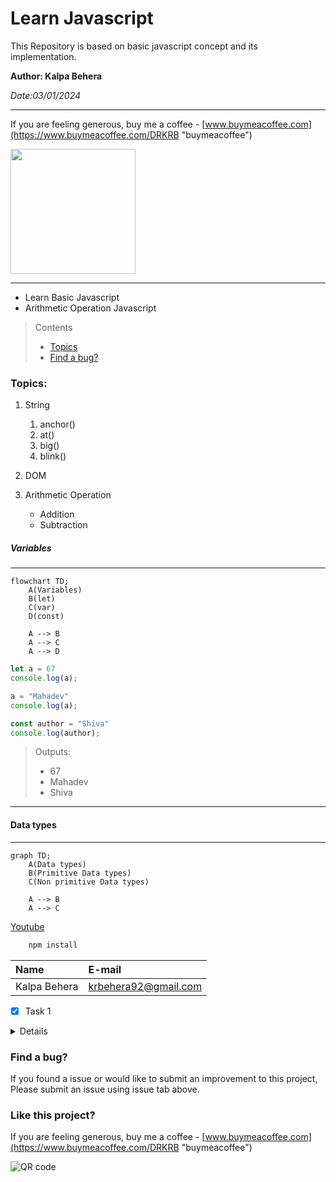 <!-- Heading -->
# Learn Javascript

<!-- Inline Code Block -->
<p> This Repository is based on basic javascript concept and its implementation.  </p>

<!-- Strong -->
**Author: Kalpa Behera**

<!-- Italics -->
*Date:03/01/2024*

<!-- Horizontal Rule -->

---

If you are feeling generous, buy me a coffee - [www.buymeacoffee.com](https://www.buymeacoffee.com/DRKRB "buymeacoffee")


[<img src="https://github.com/Kalpa-Ranjan/LearnJavascript/blob/main/QR%20buymeacoffee.png" width="200" height="200" />](https://www.buymeacoffee.com/drkrb)

---
* Learn Basic Javascript
* Arithmetic Operation Javascript



<!-- Blockquote -->

> Contents
> - [Topics](#topics)
> - [Find a bug?](#find-a-bug)

### Topics: 

<!-- OL-->
1. String
    1. anchor()
    2. at()
    3. big()
    4. blink()
    


1. DOM
1. Arithmetic Operation
    * Addition
    * Subtraction

<!-- UL -->

<!-- Start of Variables -->
##### Variables
---

```mermaid
flowchart TD;
    A(Variables)
    B(let)
    C(var)
    D(const)
    
    A --> B 
    A --> C 
    A --> D
```

```js
let a = 67
console.log(a);

a = "Mahadev"
console.log(a);

const author = "Shiva"
console.log(author);
```
> Outputs:  
> * 67
> * Mahadev
> * Shiva

---

<!-- End of Variables -->

<!-- Start of data types-->
#### Data types
---
```mermaid
graph TD;
    A(Data types)
    B(Primitive Data types)
    C(Non primitive Data types)

    A --> B
    A --> C

```

<!-- End of data types-->
<!-- Links -->

[Youtube](https://www.youtube.com "Youtube")

<!-- Github Markdown -->
<!-- Code Blocks -->
```bash
    npm install
```


<!-- Tables -->
| Name | E-mail |
| :---  |:---|
|Kalpa Behera | krbehera92@gmail.com|

<!-- Task Lists -->

* [x] Task 1

<details>
    <summary>Details</summary>
    Details can be seen here
</details>

### Find a bug?
If you found a issue or would like to submit an improvement to this project, Please submit an issue using issue tab above.

### Like this project?
<!-- Link -->
If you are feeling generous, buy me a coffee - [www.buymeacoffee.com](https://www.buymeacoffee.com/DRKRB "buymeacoffee")

<!-- Images -->
![QR code](https://github.com/Kalpa-Ranjan/LearnJavascript/blob/main/QR%20buymeacoffee.png)


